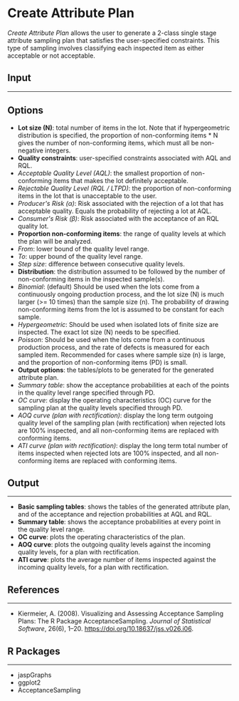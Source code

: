 Create Attribute Plan 
==========================
*Create Attribute Plan* allows the user to generate a 2-class single stage attribute sampling plan that satisfies the user-specified constraints. This type of sampling involves classifying each inspected item as either acceptable or not acceptable.

## Input
-------
## Options
- **Lot size (N)**: total number of items in the lot. Note that if hypergeometric distribution is specified, the proportion of non-conforming items * N gives the number of non-conforming items, which must all be non-negative integers.
- **Quality constraints**: user-specified constraints associated with AQL and RQL.
 - *Acceptable Quality Level (AQL)*: the smallest proportion of non-conforming items that makes the lot definitely acceptable.
 - *Rejectable Quality Level (RQL / LTPD)*: the proportion of non-conforming items in the lot that is unacceptable to the user.
 - *Producer's Risk (α)*: Risk associated with the rejection of a lot that has acceptable quality. Equals the probability of rejecting a lot at AQL.
 - *Consumer's Risk (β)*: Risk associated with the acceptance of an RQL quality lot.
- **Proportion non-conforming items**: the range of quality levels at which the plan will be analyzed.
 - *From*: lower bound of the quality level range.
 - *To*: upper bound of the quality level range.
 - *Step size*: difference between consecutive quality levels.
- **Distribution**: the distribution assumed to be followed by the number of non-conforming items in the inspected sample(s).
 - *Binomial*: (default) Should be used when the lots come from a continuously ongoing production process, and the lot size (N) is much larger (>= 10 times) than the sample size (n). The probability of drawing non-conforming items from the lot is assumed to be constant for each sample.
 - *Hypergeometric*: Should be used when isolated lots of finite size are inspected. The exact lot size (N) needs to be specified.
 - *Poisson*: Should be used when the lots come from a continuous production process, and the rate of defects is measured for each sampled item. Recommended for cases where sample size (n) is large, and the proportion of non-conforming items (PD) is small.
- **Output options**: the tables/plots to be generated for the generated attribute plan.
 - *Summary table*: show the acceptance probabilities at each of the points in the quality level range specified through PD.
 - *OC curve*: display the operating characteristics (OC) curve for the sampling plan at the quality levels specified through PD.
 - *AOQ curve (plan with rectification)*: display the long term outgoing quality level of the sampling plan (with rectification) when rejected lots are 100% inspected, and all non-conforming items are replaced with conforming items.
 - *ATI curve (plan with rectification)*: display the long term total number of items inspected when rejected lots are 100% inspected, and all non-conforming items are replaced with conforming items. 

## Output 
-------
- **Basic sampling tables**: shows the tables of the generated attribute plan, and of the acceptance and rejection probabilities at AQL and RQL.
- **Summary table**: shows the acceptance probabilities at every point in the quality level range.
- **OC curve**: plots the operating characteristics of the plan.
- **AOQ curve**: plots the outgoing quality levels against the incoming quality levels, for a plan with rectification.
- **ATI curve**: plots the average number of items inspected against the incoming quality levels, for a plan with rectification.

## References 
-------
- Kiermeier, A. (2008). Visualizing and Assessing Acceptance Sampling Plans: The R Package AcceptanceSampling. *Journal of Statistical Software*, 26(6), 1–20. https://doi.org/10.18637/jss.v026.i06.

## R Packages
-------
- jaspGraphs
- ggplot2
- AcceptanceSampling